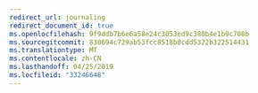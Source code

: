 ```yaml
---
redirect_url: journaling
redirect_document_id: true
ms.openlocfilehash: 9f9ddb7b6e6a58e24c3053ed9c380b4e1b9c708b
ms.sourcegitcommit: 830694c729ab53fcc8518b0cdd5322b322514431
ms.translationtype: MT
ms.contentlocale: zh-CN
ms.lasthandoff: 04/25/2019
ms.locfileid: "33246648"
---
```

